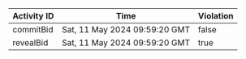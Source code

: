| Activity ID | Time | Violation |
| --- | --- | --- |
| commitBid | Sat, 11 May 2024 09:59:20 GMT | false |
| revealBid | Sat, 11 May 2024 09:59:20 GMT | true |